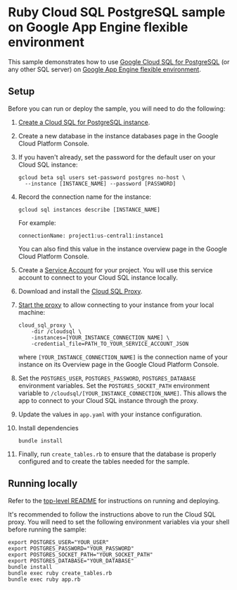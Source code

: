 # Ruby Cloud SQL PostgreSQL sample on Google App Engine flexible environment

This sample demonstrates how to use
[Google Cloud SQL for PostgreSQL][postgres]
(or any other SQL server) on [Google App Engine flexible environment][flexible].

## Setup

Before you can run or deploy the sample, you will need to do the following:

 1. [Create a Cloud SQL for PostgreSQL instance](https://cloud.google.com/sql/docs/postgres/create-instance).
 
 1. Create a new database in the instance databases page in the Google Cloud Platform Console.

 2. If you haven't already, set the password for the default user on your Cloud SQL instance:

        gcloud beta sql users set-password postgres no-host \
          --instance [INSTANCE_NAME] --password [PASSWORD]

 2. Record the connection name for the instance:

        gcloud sql instances describe [INSTANCE_NAME]

    For example:

        connectionName: project1:us-central1:instance1

    You can also find this value in the instance overview page in the Google Cloud Platform Console.

 1. Create a [Service Account][service] for your project. You will use this
service account to connect to your Cloud SQL instance locally.

 1. Download and install the [Cloud SQL Proxy][proxy].

 1. [Start the proxy][start] to allow connecting to your instance from your local
machine:

        cloud_sql_proxy \
            -dir /cloudsql \
            -instances=[YOUR_INSTANCE_CONNECTION_NAME] \
            -credential_file=PATH_TO_YOUR_SERVICE_ACCOUNT_JSON

    where `[YOUR_INSTANCE_CONNECTION_NAME]` is the connection name of your
    instance on its Overview page in the Google Cloud Platform Console.

 1. Set the `POSTGRES_USER`, `POSTGRES_PASSWORD`, `POSTGRES_DATABASE`
    environment variables.  Set the `POSTGRES_SOCKET_PATH` environment variable
    to `/cloudsql/[YOUR_INSTANCE_CONNECTION_NAME]`.
    This allows the app to connect to your Cloud SQL instance through the proxy.

 1. Update the values in `app.yaml` with your instance configuration.

 1. Install dependencies

        bundle install

1. Finally, run `create_tables.rb` to ensure that the database is properly
configured and to create the tables needed for the sample.

## Running locally

Refer to the [top-level README](../README.md) for instructions on running and deploying.

It's recommended to follow the instructions above to run the Cloud SQL proxy.
You will need to set the following environment variables via your shell before
running the sample:

    export POSTGRES_USER="YOUR_USER"
    export POSTGRES_PASSWORD="YOUR_PASSWORD"
    export POSTGRES_SOCKET_PATH="YOUR_SOCKET_PATH"
    export POSTGRES_DATABASE="YOUR_DATABASE"
    bundle install
    bundle exec ruby create_tables.rb
    bundle exec ruby app.rb

[postgres]: https://cloud.google.com/sql/docs/postgres/
[flexible]: https://cloud.google.com/appengine
[gen]: https://cloud.google.com/sql/docs/create-instance
[console]: https://console.developers.google.com
[sdk]: https://cloud.google.com/sdk
[service]: https://cloud.google.com/sql/docs/external#createServiceAccount
[proxy]: https://cloud.google.com/sql/docs/external#install
[start]: https://cloud.google.com/sql/docs/external#6_start_the_proxy
[user]: https://cloud.google.com/sql/docs/create-user
[database]: https://cloud.google.com/sql/docs/create-database
